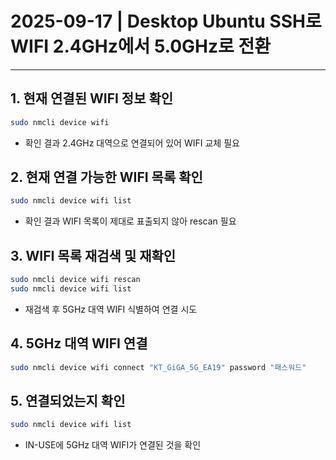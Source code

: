 # 2025-09-17 | Desktop Ubuntu SSH로 WIFI 2.4GHz에서 5.0GHz로 전환

---

## 1. 현재 연결된 WIFI 정보 확인
```bash
sudo nmcli device wifi
```
- 확인 결과 2.4GHz 대역으로 연결되어 있어 WIFI 교체 필요
## 2. 현재 연결 가능한 WIFI 목록 확인
```bash
sudo nmcli device wifi list
```
- 확인 결과 WIFI 목록이 제대로 표출되지 않아 rescan 필요

## 3. WIFI 목록 재검색 및 재확인
```bash
sudo nmcli device wifi rescan
sudo nmcli device wifi list
```
- 재검색 후 5GHz 대역 WIFI 식별하여 연결 시도

## 4. 5GHz 대역 WIFI 연결
```bash
sudo nmcli device wifi connect "KT_GiGA_5G_EA19" password "패스워드"
```

## 5. 연결되었는지 확인
```bash
sudo nmcli device wifi list
```
- IN-USE에 5GHz 대역 WIFI가 연결된 것을 확인